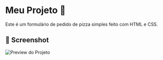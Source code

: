 # Meu Projeto 🍕

Este é um formulário de pedido de pizza simples feito com HTML e CSS.

## 📸 Screenshot

![Preview do Projeto](https://github.com/user-attachments/assets/b526e9e4-c8da-44e5-b065-370041e8ee52)

